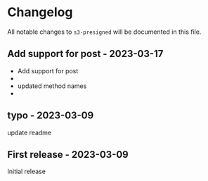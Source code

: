 # Changelog

All notable changes to `s3-presigned` will be documented in this file.

## Add support for post - 2023-03-17

- Add support for post
- 
- updated method names
- 

## typo - 2023-03-09

update readme

## First release - 2023-03-09

Initial  release

